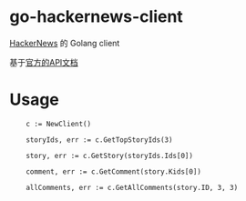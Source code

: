 # go-hackernews-client
[HackerNews](https://news.ycombinator.com/news) 的 Golang client

基于[官方的API文档](https://github.com/HackerNews/API)

# Usage
```golang
	c := NewClient()

    storyIds, err := c.GetTopStoryIds(3)
    
    story, err := c.GetStory(storyIds.Ids[0])
    
    comment, err := c.GetComment(story.Kids[0])
    
    allComments, err := c.GetAllComments(story.ID, 3, 3)
```
